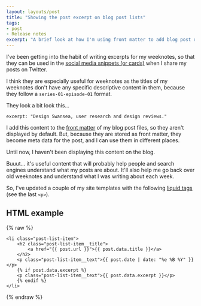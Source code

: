 ```yaml
---
layout: layouts/post
title: "Showing the post excerpt on blog post lists"
tags:
- post
- Release notes
excerpt: "A brief look at how I'm using front matter to add blog post descriptions to my site."
---
```


I've been getting into the habit of writing excerpts for my weeknotes, so that they can be used in the [social media snippets (or cards)](https://developer.twitter.com/en/docs/twitter-for-websites/cards/overview/abouts-cards) when I share my posts on Twitter.

I think they are especially useful for weeknotes as the titles of my weeknotes don't have any specific descriptive content in them, because they follow a `series-01-episode-01` format.

They look a bit look this…

```
excerpt: "Design Swansea, user research and design reviews."
```

I add this content to the [front matter](https://www.11ty.dev/docs/data-frontmatter/) of my blog post files, so they aren't displayed by default. But, because they are stored as front matter, they become meta data for the post, and I can use them in different places.


Until now, I haven't been displaying this content on the blog.

Buuut… it's useful content that will probably help people and search engines understand what my posts are about. It'll also help me go back over old weeknotes and understand what I was writing about each week.

So, I've updated a couple of my site templates with the following [liquid tags](https://www.11ty.dev/docs/languages/liquid/) (see the last `<p>`).

## HTML example

{% raw %}
```
<li class="post-list-item">
    <h2 class="post-list-item__title">
        <a href="{{ post.url }}">{{ post.data.title }}</a>
    </h2>
    <p class="post-list-item__text">{{ post.date | date: "%e %B %Y" }}</p>
    {% if post.data.excerpt %}
    <p class="post-list-item__text">{{ post.data.excerpt }}</p>
    {% endif %}
</li> 
```
{% endraw %}